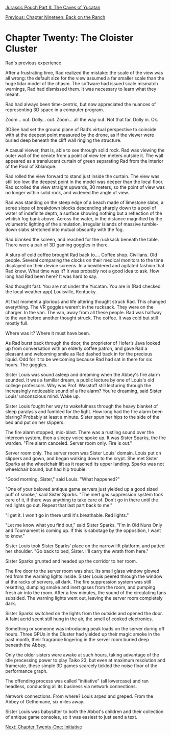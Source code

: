 [Jurassic Pouch Part II: The Caves of Yucatan](README.md)

[Previous: Chapter Nineteen; Back on the Ranch](ch19.md) 

# Chapter Twenty: The Cloister Cluster

Rad's previous experience

After a frustrating time, Rad realized the mistake: the scale of the view was all wrong: the default size for the view assumed a far smaller scale than the huge lidar model of the chasm. The software had issued scale mismatch warnings, Rad had dismissed them. It was necessary to learn what they meant.

Rad had always been time-centric, but now appreciated the nuances of representing 3D space in a computer program.

Zoom… out. Dolly… out. Zoom… all the way out. Not that far. Dolly in. Ok.

3DSee had set the ground plane of Rad’s virtual perspective to coincide with at the deepest point measured by the drone, as if the viewer were buried deep beneath the cliff wall ringing the structure.

A casual viewer, that is, able to see through solid rock. Rad was viewing the outer wall of the cenote from a point of view ten meters outside it. The wall appeared as a translucent curtain of green separating Rad from the interior of the Pool of Xblanque.

Rad rolled the view forward to stand just inside the curtain. The view was still too low: the deepest point in the model was deeper than the local floor. Rad scrolled the view straight upwards, 30 meters, so the point of view was no longer within solid rock, and widened the angle of view.

Rad was standing on the steep edge of a beach made of limestone slabs, a scree slope of breakdown blocks descending sharply down to a pool of water of indefinite depth, a surface showing nothing but a reflection of the whitish fog bank above. Across the water, in the distance magnified by the volumetric lighting of the simulation, irregular islands of massive tumble-down slabs stretched into mutual obscurity with the fog.

Rad blanked the screen, and reached for the rucksack beneath the table. There were a pair of 3D gaming goggles in there.

A slurp of cold coffee brought Rad back to…. Coffee shop. Civilians. Old people. Several comparing the clocks on their medical monitors to the time displayed on their device screens. In a bewildered and agitated fashion that Rad knew. What time was it? It was probably not a good idea to ask. How long had Rad been here? It was hard to say.

Rad thought fast. You are not under the Yucatan. You are in (Rad checked the local weather app) Louisville, Kentucky.

At that moment a glorious and life altering thought struck Rad. This changed everything. The VR goggles weren’t in the rucksack. They were on the charger. In the van. The van, away from all these people. Rad was halfway to the van before another thought struck. The coffee. It was cold but still mostly full.

Where was it? Where it must have been. 

As Rad burst back through the door, the proprietor of Hofer’s Java looked up from conversation with an elderly coffee patron, and gave Rad a pleasant and welcoming smile as Rad dashed back in for the precious liquid. Odd for it to be welcoming because Rad had sat in there for six hours. The goggles.

Sister Louis was sound asleep and dreaming when the Abbey's fire alarm sounded. It was a familiar dream, a public lecture by one of Louis's old college professors. Why was Prof. Wasstoff still lecturing through the increasingly noticeable sound of a fire alarm? You're dreaming, said Sister Louis' unconscious mind. Wake up. 

Sister Louis fought her way to wakefulness through the heavy blanket of sleep paralysis and fumbled for the light. How long had the fire alarm been blaring? Probably at least a minute. Sister spun her hips to the side of the bed and put on her slippers.

The fire alarm stopped, mid-blast. There was a rustling sound over the intercom system, then a sleepy voice spoke up. It was Sister Sparks, the fire warden. "Fire alarm canceled. Server room only. Fire is out."

Server room only. The server room was Sister Louis' domain. Louis put on slippers and gown, and began walking down to the crypt. She met Sister Sparks at the wheelchair lift as it reached its upper landing. Sparks was not wheelchair bound, but had hip trouble. 

"Good morning, Sister," said Louis. "What happened?"

"One of your beloved antique game servers just yielded up a good sized puff of smoke," said Sister Sparks. "The inert gas suppression system took care of it, if there was anything to take care of. Don't go in there until the red lights go out. Repeat that last part back to me."

"I get it. I won't go in there until it's breathable. Red lights."

"Let me know what you find out," said Sister Sparks. "I'm in Old Nuns Only and Tournament is coming up. If this is sabotage by the opposition, I want to know."

Sister Louis took Sister Sparks' place on the narrow lift platform, and patted her shoulder. "Go back to bed, Sister. I'll carry the wrath from here."

Sister Sparks grunted and headed up the corridor to her room.

The fire door to the server room was shut. Its small glass window glowed red from the warning lights inside. Sister Louis peered through the window at the racks of servers, all dark. The fire suppression system was still resetting, dumping smoke and inert gases from the room, and pumping fresh air into the room. After a few minutes, the sound of the circulating fans subsided. The warning lights went out, leaving the server room completely dark.

Sister Sparks switched on the lights from the outside and opened the door. A faint acrid scent still hung in the air, the smell of cooked electronics. 


Something or someone was introducing peak loads on the server during off hours. Three GPUs in the Cluster had yielded up their magic smoke in the past month, their fragrance lingering in the server room buried deep beneath the Abbey.

Only the older sisters were awake at such hours, taking advantage of the idle processing power to play Taiko 23, but even at maximum resolution and framerate, these simple 3D games scarcely tickled the noise floor of the performance graph.

The offending process was called "initiative" (all lowercase) and ran headless, conducting all its business via network connections. 

Network connections. From where? Louis arped and greped. From the Abbey of Gethemane, six miles away.

Sister Louis was babysitter to both the Abbot's children and their collection of antique game consoles, so it was easiest to just send a text.

[Next: Chapter Twenty-One: Initiative](ch21.md)
